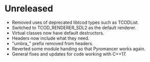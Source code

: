# Unreleased
* Removed uses of deprecated libtcod types such as TCODList.
* Switched to TCOD_RENDERER_SDL2 as the default renderer.
* Virtual classes now have default destructors.
* Headers now include what they need.
* "umbra_" prefix removed from headers.
* Reverted some module handing so that Pyromancer works again.
* General fixes and updates for code working with C++17.
